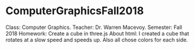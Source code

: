 # ComputerGraphicsFall2018
Class: Computer Graphics. Teacher: Dr. Warren Macevoy. Semester: Fall 2018
Homework: Create a cube in three.js
About html: I created a cube that rotates at a slow speed and speeds up. Also all chose colors for each side.

